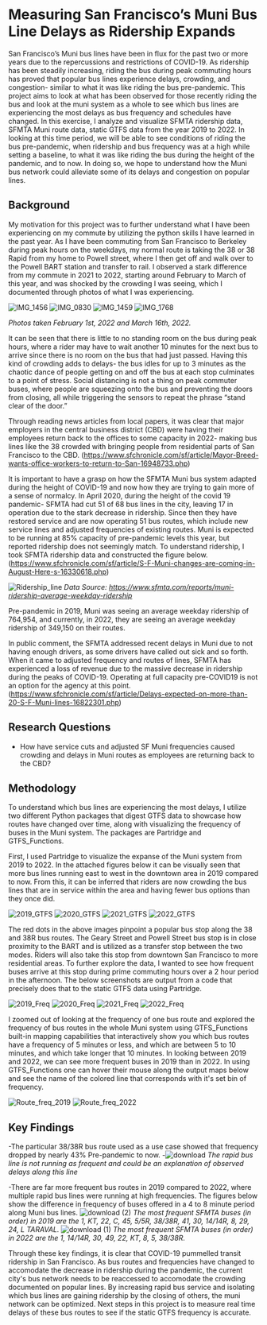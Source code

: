 # Measuring San Francisco’s Muni Bus Line Delays as Ridership Expands

San Francisco’s Muni bus lines have been in flux for the past two or more years due to the repercussions and restrictions of COVID-19. As ridership has been steadily increasing, riding the bus during peak commuting hours has proved that popular bus lines experience delays, crowding, and congestion- similar to what it was like riding the bus pre-pandemic. This project aims to look at what has been observed for those recently riding the bus and look at the muni system as a whole to see which bus lines are experiencing the most delays as bus frequency and schedules have changed. In this exercise, I analyze and visualize SFMTA ridership data, SFMTA Muni route data, static GTFS data from the year 2019 to 2022. In looking at this time period, we will be able to see conditions of riding the bus pre-pandemic, when ridership and bus frequency was at a high while setting a baseline, to what it was like riding the bus during the height of the pandemic, and to now. In doing so, we hope to understand how the Muni bus network could alleviate some of its delays and congestion on popular lines. 

## Background

My motivation for this project was to further understand what I have been experiencing on my commute by utilizing the python skills I have learned in the past year. As I have been commuting from San Francisco to Berkeley during peak hours on the weekdays, my normal route is taking the 38 or 38 Rapid from my home to Powell street, where I then get off and walk over to the Powell BART station and transfer to rail. I observed a stark difference from my commute in 2021 to 2022, starting around February to March of this year, and was shocked by the crowding I was seeing, which I documented through photos of what I was experiencing. 

![IMG_1456](https://user-images.githubusercontent.com/98346785/167916723-4e8fbbe3-1e16-469f-9f96-27f85a6bbd75.jpg)
![IMG_0830](https://user-images.githubusercontent.com/98346785/167916748-949d5b26-1192-421d-bfc3-4ad73ca871ab.jpg)
![IMG_1459](https://user-images.githubusercontent.com/98346785/167916760-c76b061b-538c-4e87-9cc5-893530ea9d4e.jpg)
![IMG_1768](https://user-images.githubusercontent.com/98346785/167916771-c393dbd0-0192-408b-a94a-8fcf002c8244.jpg)

*Photos taken February 1st, 2022 and March 16th, 2022.*

It can be seen that there is little to no standing room on the bus during peak hours, where a rider may have to wait another 10 minutes for the next bus to arrive since there is no room on the bus that had just passed. Having this kind of crowding adds to delays- the bus idles for up to 3 minutes as the chaotic dance of people getting on and off the bus at each stop culminates to a point of stress. Social distancing is not a thing on peak commuter buses, where people are squeezing onto the bus and preventing the doors from closing, all while triggering the sensors to repeat the phrase “stand clear of the door.” 

Through reading news articles from local papers, it was clear that major employers in the central business district (CBD) were having their employees return back to the offices to some capacity in 2022- making bus lines like the 38 crowded with bringing people from residential parts of San Francisco to the CBD. (https://www.sfchronicle.com/sf/article/Mayor-Breed-wants-office-workers-to-return-to-San-16948733.php)

It is important to have a grasp on how the SFMTA Muni bus system adapted during the height of COVID-19 and now how they are trying to gain more of a sense of normalcy. In April 2020, during the height of the covid 19 pandemic- SFMTA had cut 51 of 68 bus lines in the city, leaving 17 in operation due to the stark decrease in ridership. Since then they have restored service and are now operating 51 bus routes, which include new service lines and adjusted frequencies of existing routes. Muni is expected to be running at 85% capacity of pre-pandemic levels this year, but reported ridership does not seemingly match. To understand ridership, I took SFMTA ridership data and constructed the figure below. (https://www.sfchronicle.com/sf/article/S-F-Muni-changes-are-coming-in-August-Here-s-16330618.php)

![Ridership_line](https://user-images.githubusercontent.com/98346785/167926609-c4493128-9cc2-4599-bb95-5cbd4a7775f4.png)
*Data Source: https://www.sfmta.com/reports/muni-ridership-average-weekday-ridership*

Pre-pandemic in 2019, Muni was seeing an average weekday ridership of 764,954, and currently, in 2022, they are seeing an average weekday ridership of 349,150 on their routes. 

In public comment, the SFMTA addressed recent delays in Muni due to not having enough drivers, as some drivers have called out sick and so forth. When it came to adjusted frequency and routes of lines, SFMTA has experienced a loss of revenue due to the massive decrease in ridership during the peaks of COVID-19. Operating at full capacity pre-COVID19 is not an option for the agency at this point. (https://www.sfchronicle.com/sf/article/Delays-expected-on-more-than-20-S-F-Muni-lines-16822301.php)

## Research Questions

- How have service cuts and adjusted SF Muni frequencies caused crowding and delays in Muni routes as employees are returning back to the CBD?

## Methodology

To understand which bus lines are experiencing the most delays, I utilize two different Python packages that digest GTFS data to showcase how routes have changed over time, along with visualizing the frequency of buses in the Muni system. The packages are Partridge and GTFS_Functions. 

First, I used Partridge to visualize the expanse of the Muni system from 2019 to 2022. In the attached figures below it can be visually seen that more bus lines running east to west in the downtown area in 2019 compared to now. From this, it can be inferred that riders are now crowding the bus lines that are in service within the area and having fewer bus options than they once did. 

![2019_GTFS](https://user-images.githubusercontent.com/98346785/168286678-8b7468a0-f3ef-4622-899d-2862be63b395.png)
![2020_GTFS](https://user-images.githubusercontent.com/98346785/168286721-5f584c22-e4fd-4527-95d2-0fa85fc9736d.png)
![2021_GTFS](https://user-images.githubusercontent.com/98346785/168286735-8ca10a6d-b2c0-4081-aff5-db4cbe5eb48d.png)
![2022_GTFS](https://user-images.githubusercontent.com/98346785/168286751-236d4ad7-b874-478d-986d-6ef406d22b48.png)

The red dots in the above images pinpoint a popular bus stop along the 38 and 38R bus routes. The Geary Street and Powell Street bus stop is in close proximity to the BART and is utilized as a transfer stop between the two modes. Riders will also take this stop from downtown San Francisco to more residential areas. To further explore the data, I wanted to see how frequent buses arrive at this stop during prime commuting hours over a 2 hour period in the afternoon. The below screenshots are output from a code that precisely does that to the static GTFS data using Partridge. 

![2019_Freq](https://user-images.githubusercontent.com/98346785/168286812-21fb0485-4130-4835-8343-6a48e42b81b9.png)
![2020_Freq](https://user-images.githubusercontent.com/98346785/168286827-619ff596-a015-49e5-b272-36ca594d4a0a.png)
![2021_Freq](https://user-images.githubusercontent.com/98346785/168286836-ea28783e-0e03-4900-b962-9606245d64ee.png)
![2022_Freq](https://user-images.githubusercontent.com/98346785/168287042-7c5008aa-0100-4601-9259-ea5818f94180.png)

I zoomed out of looking at the frequency of one bus route and explored the frequency of bus routes in the whole Muni system using GTFS_Functions built-in mapping capabilities that interactively show you which bus routes have a frequency of 5 minutes or less, and which are between 5 to 10 minutes, and which take longer that 10 minutes. In looking between 2019 and 2022, we can see more frequent buses in 2019 than in 2022. In using GTFS_Functions one can hover their mouse along the output maps below and see the name of the colored line that corresponds with it's set bin of frequency. 

![Route_freq_2019](https://user-images.githubusercontent.com/98346785/168292469-6b800197-5fe6-4507-90e1-a128ca8fc0b0.png)
![Route_freq_2022](https://user-images.githubusercontent.com/98346785/168292484-1c414981-69e7-47c6-bcbf-c68dfa274bef.png)

## Key Findings

-The particular 38/38R bus route used as a use case showed that frequency dropped by nearly 43% Pre-pandemic to now.
-![download](https://user-images.githubusercontent.com/98346785/168286647-1e6c585b-a499-4673-881d-95c05fee6f66.png)
*The rapid bus line is not running as frequent and could be an explanation of observed delays along this line*

-There are far more frequent bus routes in 2019 compared to 2022, where multiple rapid bus lines were running at high frequencies. The figures below show the difference in frequency of buses offered in a 4 to 8 minute period along Muni bus lines.
![download (2)](https://user-images.githubusercontent.com/98346785/168334998-26ef22f8-ce41-4539-a8e5-c482f1610555.png)
*The most frequent SFMTA buses (in order) in 2019 are the 1, KT, 22, C, 45, 5/5R, 38/38R, 41, 30, 14/14R, 8, 29, 24, L TARAVAL.*
![download (1)](https://user-images.githubusercontent.com/98346785/168320897-a4f27833-5494-4a9e-bef4-474dffad3aad.png)
*The most frequent SFMTA buses (in order) in 2022 are the 1, 14/14R, 30, 49, 22, KT, 8, 5, 38/38R.*

Through these key findings, it is clear that COVID-19 pummelled transit ridership in San Francisco. As bus routes and frequencies have changed to accomodate the decrease in ridership during the pandemic, the current city's bus network needs to be reaccessed to accomodate the crowding documented on popular lines. By increasing rapid bus service and isolating which bus lines are gaining ridership by the closing of others, the muni network can be optimized. Next steps in this project is to measure real time delays of these bus routes to see if the static GTFS frequency is accurate.
